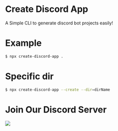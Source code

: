 # Create Discord App
A Simple CLI to generate discord bot projects easily!

# Example
```sh
$ npx create-discord-app .
```

# Specific dir
```sh
$ npx create-discord-app --create --dir=dirName
```

# Join Our Discord Server
[![](https://i.imgur.com/f6hNUfc.png)](https://discord.gg/2SUybzb)